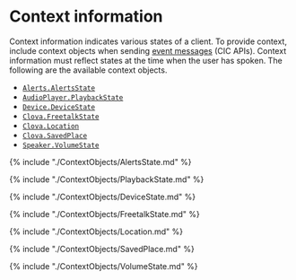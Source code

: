 # Context information

Context information indicates various states of a client. To provide context, include context objects when sending [event messages](/CIC/References/CIC_API.md#Event) (CIC APIs). Context information must reflect states at the time when the user has spoken. The following are the available context objects.

* [`Alerts.AlertsState`](#AlertsState)
* [`AudioPlayer.PlaybackState`](#PlaybackState)
* [`Device.DeviceState`](#DeviceState)
* [`Clova.FreetalkState`](#FreetalkState)
* [`Clova.Location`](#Location)
* [`Clova.SavedPlace`](#SavedPlace)
* [`Speaker.VolumeState`](#VolumeState)

{% include "./ContextObjects/AlertsState.md" %}

{% include "./ContextObjects/PlaybackState.md" %}

{% include "./ContextObjects/DeviceState.md" %}

{% include "./ContextObjects/FreetalkState.md" %}

{% include "./ContextObjects/Location.md" %}

{% include "./ContextObjects/SavedPlace.md" %}

{% include "./ContextObjects/VolumeState.md" %}
